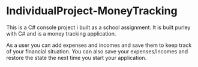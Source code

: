 # IndividualProject-MoneyTracking
This is a C# console project i built as a school assignment.
It is built purley with C# and is a money tracking application.

As a user you can add expenses and incomes and save them to keep track of your financial situation.
You can also save your expenses/incomes and restore the state the next time you start your application.


